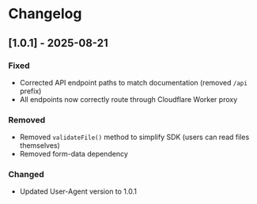 # Changelog

## [1.0.1] - 2025-08-21

### Fixed
- Corrected API endpoint paths to match documentation (removed `/api` prefix)
- All endpoints now correctly route through Cloudflare Worker proxy

### Removed
- Removed `validateFile()` method to simplify SDK (users can read files themselves)
- Removed form-data dependency

### Changed
- Updated User-Agent version to 1.0.1